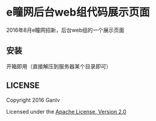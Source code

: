 # e瞳网后台web组代码展示页面

2016年8月e瞳网招新，后台web组的一个展示页面

## 安装

开箱即用（直接解压到服务器某个目录即可）

## LICENSE

Copyright 2016 Ganlv

Licensed under the [Apache License, Version 2.0](http://www.apache.org/licenses/LICENSE-2.0)
